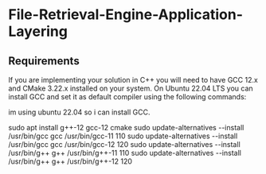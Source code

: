 # File-Retrieval-Engine-Application-Layering

## Requirements

If you are implementing your solution in C++ you will need to have GCC 12.x and CMake 3.22.x installed on your system. On Ubuntu 22.04 LTS you can install GCC and set it as default compiler using the following commands:

im using ubuntu 22.04 so i can install GCC.


sudo apt install g++-12 gcc-12 cmake
sudo update-alternatives --install /usr/bin/gcc gcc /usr/bin/gcc-11 110
sudo update-alternatives --install /usr/bin/gcc gcc /usr/bin/gcc-12 120
sudo update-alternatives --install /usr/bin/g++ g++ /usr/bin/g++-11 110
sudo update-alternatives --install /usr/bin/g++ g++ /usr/bin/g++-12 120
